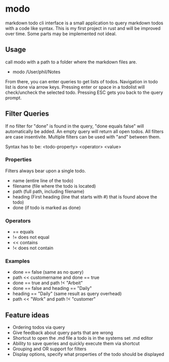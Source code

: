 # modo
markdown todo cli interface is a small application to query markdown todos with a code like syntax.
This is my first project in rust and will be improved over time. Some parts may be implemented not ideal.

## Usage
call modo with a path to a folder where the markdown files are.
- modo /User/phil/Notes

From there, you can enter queries to get lists of todos.
Navigation in todo list is done via arrow keys. Pressing enter or space in a todolist will check/uncheck the selected todo. 
Pressing ESC gets you back to the query prompt.

## Filter Queries
If no filter for "done" is found in the query, "done equals false" will automatically be added.
An empty query will return all open todos. All filters are case insentivite.
Multiple filters can be used with "and" between them.

Syntax has to be: \<todo-property\> \<operator\> \<value\>

### Properties
Filters always bear upon a single todo.
- name (entire line of the todo)
- filename (file where the todo is located)
- path (full path, including filename)
- heading (First heading (line that starts with #) that is found above the todo)
- done (if todo is marked as done)

### Operators
- == equals
- != does not equal
- << contains 
- !< does not contain

### Examples
- done == false (same as no query)
- path << customername and done == true
- done == true and path !< "Arbeit"
- done == false and heading == "Daily"
- heading == "Daily" (same result as query overhead)
- path << "Work" and path !< "customer"

## Feature ideas
- Ordering todos via query 
- Give feedback about query parts that are wrong
- Shortcut to open the .md file a todo is in the systems set .md editor
- Ability to save queries and quickly execute them via shortcut
- Grouping and OR support for filters
- Display options, specify what properties of the todo should be displayed